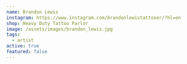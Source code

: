 ```yaml
---
name: Brandon Lewis
instagram: https://www.instagram.com/brandonlewistattooer/?hl=en
shop: Heavy Duty Tattoo Parlor
image: /assets/images/brandon_lewis.jpg
tags:
  - artist
active: true
featured: false
---
```

